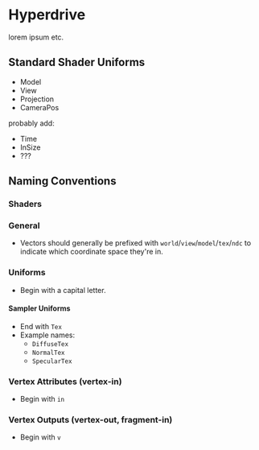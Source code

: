 # Hyperdrive

lorem ipsum etc.

## Standard Shader Uniforms
 - Model
 - View
 - Projection
 - CameraPos

probably add:
 - Time
 - InSize
 - ???

## Naming Conventions

### Shaders

### General

 - Vectors should generally be prefixed with `world`/`view`/`model`/`tex`/`ndc` to indicate which coordinate space they're in.

### Uniforms

 - Begin with a capital letter.

#### Sampler Uniforms

 - End with `Tex`
 - Example names:
   - `DiffuseTex`
   - `NormalTex`
   - `SpecularTex`

### Vertex Attributes (vertex-in)

 - Begin with `in`

### Vertex Outputs (vertex-out, fragment-in)

 - Begin with `v`